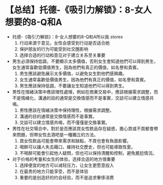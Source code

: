 # 【总结】托德-《吸引力解锁》：8-女人想要的8-Q和A

-   托德-《吸引力解锁》：8-女人想要的8-Q和A所以我 stores
    1.  行动来源于意见，女性会感受到行动是否适合她
    2.  保护朋友的行为可能受到社交圈影响
    3.  选择合适的行动和意见对于建立关系至关重要
-   男生必須保持低調，不要顯示太多價值，否則女生會知道他們可以得到男生，女生通常喜歡低價值男生，因為他們有真正的價值，如名譽和貴賓。
    1.  男生應該避免展示太多價值，以避免女生對他們感興趣。
    2.  女生通常喜歡低價值男生，因為他們有真正的價值，如名譽和貴賓。
    3.  男生應該保持低調，不要讓女生知道他們可以得到男生。
-   男性在情緒決策中應該理性處理，例如在商業交易中，應該根據需求調整，而不是情緒化，溝通的目的通常是交換情感而不是事實，交談可以建立情感共鳴。
    1.  男性應該在情緒決策中保持理性，根據需求調整。
    2.  溝通的目的通常是交換情感而不是事實。
    3.  交談可以建立情感共鳴，而不僅僅是交換事實。
-   男性在社交場合中，對於是否應該買女性飲品存在疑惑，擔心買或不買都會帶來問題，但帶女性去酒吧是一種獨立的方法。
    1.  買女性飲品可能會帶來需求和缺點，不買也會有負面影響。
    2.  喝醉可以讓人失去藉口，維持社交歷史，但也可能導致性愛。
    3.  不喝醉可能會引起他人疑問，但也可以保持清醒和控制，避免尷尬情況。
-   对于价格的考量和女生的体验，选择合适的地方很重要
    1.  选择便宜的地方可以减轻压力，让女生更愿意投入
    2.  在最贵的地方只能享受，而不是体验
    3.  重要的是创造好的约会经验，而不是追求奢侈消费